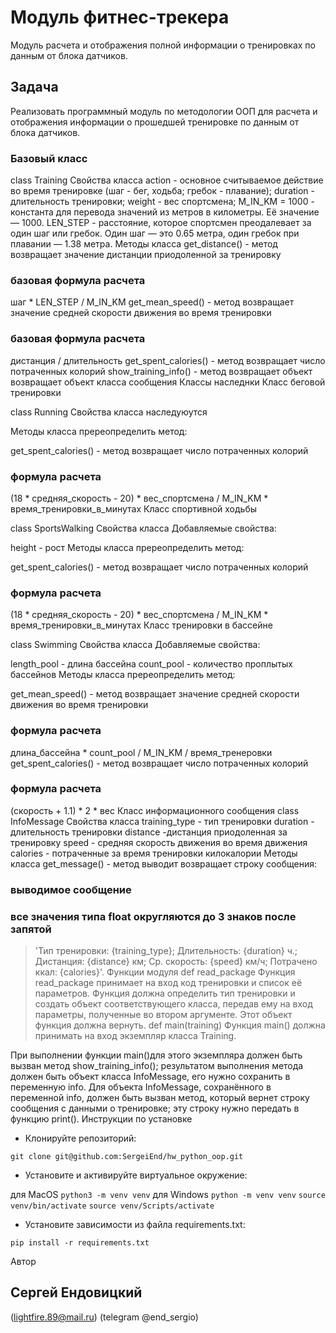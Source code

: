 # Модуль фитнес-трекера
Модуль расчета и отображения полной информации о тренировках по данным от блока датчиков.
## Задача
Реализовать программный модуль по методологии ООП для расчета и отображения информации о прошедшей тренировке по данным от блока датчиков.

### Базовый класс
class Training
Свойства класса
action - основное считываемое действие во время тренировке (шаг - бег, ходьба; гребок - плавание);
duration - длительность тренировки;
weight - вес спортсмена;
M_IN_KM = 1000 - константа для перевода значений из метров в километры. Её значение — 1000.
LEN_STEP - расстояние, которое спортсмен преодалевает за один шаг или гребок. Один шаг — это 0.65 метра, один гребок при плавании — 1.38 метра.
Методы класса
get_distance() - метод возвращает значение дистанции приодоленной за тренировку
### базовая формула расчета
шаг * LEN_STEP / M_IN_KM
get_mean_speed() - метод возвращает значение средней скорости движения во время тренировки
### базовая формула расчета
дистанция / длительность
get_spent_calories() - метод возвращает число потраченных колорий
show_training_info() - метод возвращает объект возвращает объект класса сообщения
Классы наследнки
Класс беговой тренировки

class Running
Свойства класса
наследуюутся

Методы класса
пререопределить метод:

get_spent_calories() - метод возвращает число потраченных колорий
### формула расчета
(18 * средняя_скорость - 20) * вес_спортсмена / M_IN_KM * время_тренировки_в_минутах
Класс спортивной ходьбы

class SportsWalking
Свойства класса
Добавляемые свойства:

height - рост
Методы класса
пререопределить метод:

get_spent_calories() - метод возвращает число потраченных колорий
### формула расчета
(18 * средняя_скорость - 20) * вес_спортсмена / M_IN_KM * время_тренировки_в_минутах
Класс тренировки в бассейне

class Swimming
Свойства класса
Добавляемые свойства:

length_pool - длина бассейна
count_pool - количество проплытых бассейнов
Методы класса
пререопределить метод:

get_mean_speed() - метод возвращает значение средней скорости движения во время тренировки
### формула расчета
длина_бассейна * count_pool / M_IN_KM / время_тренеровки
get_spent_calories() - метод возвращает число потраченных колорий
### формула расчета
(скорость + 1.1) * 2 * вес
Класс информационного сообщения
class InfoMessage
Свойства класса
training_type - тип тренировки
duration - длительность тренировки
distance -дистанция приодоленная за тренировку
speed - средняя скорость движения во время движения
calories - потраченные за время тренировки килокалории
Методы класса
get_message() - метод выводит возвращает строку сообщения:
### выводимое сообщение
### все значения типа float округляются до 3 знаков после запятой
> 'Тип тренировки: {training_type}; Длительность: {duration} ч.; Дистанция: {distance} км; Ср. скорость: {speed} км/ч; Потрачено ккал: {calories}'.
Функции модуля
> def read_package
Функция read_package принимает на вход код тренировки и список её параметров.
Функция должна определить тип тренировки и создать объект соответствующего класса, передав ему на вход параметры, полученные во втором аргументе. Этот объект функция должна вернуть.
> def main(training)
Функция main() должна принимать на вход экземпляр класса Training.

При выполнении функции main()для этого экземпляра должен быть вызван метод show_training_info(); результатом выполнения метода должен быть объект класса InfoMessage, его нужно сохранить в переменную info.
Для объекта InfoMessage, сохранённого в переменной info, должен быть вызван метод, который вернет строку сообщения с данными о тренировке; эту строку нужно передать в функцию print().
Инструкции по установке
- Клонируйте репозиторий:

``` git clone git@github.com:SergeiEnd/hw_python_oop.git ```
- Установите и активируйте виртуальное окружение:

для MacOS
``` python3 -m venv venv ```
для Windows
``` python -m venv venv ```
``` source venv/bin/activate ```
``` source venv/Scripts/activate ```
- Установите зависимости из файла requirements.txt:

``` pip install -r requirements.txt ```

Автор
## Сергей Ендовицкий 
(lightfire.89@mail.ru) 
(telegram @end_sergio)
